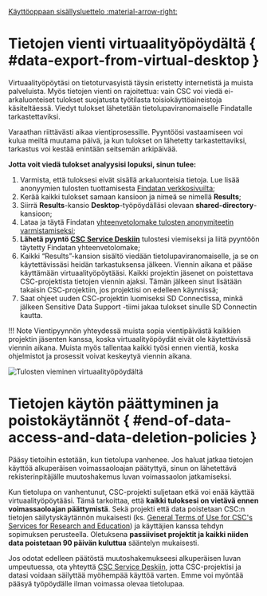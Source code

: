 [Käyttöoppaan sisällysluettelo :material-arrow-right:](sd-services-toc.md)

# Tietojen vienti virtuaalityöpöydältä { #data-export-from-virtual-desktop }

Virtuaalityöpöytäsi on tietoturvasyistä täysin eristetty internetistä ja muista palveluista. Myös tietojen vienti on rajoitettua: vain CSC voi viedä ei-arkaluonteiset tulokset suojatusta työtilasta toisiokäyttöaineistoja käsiteltäessä. Viedyt tulokset lähetetään tietolupaviranomaiselle Findatalle tarkastettaviksi. 

Varaathan riittävästi aikaa vientiprosessille. Pyyntöösi vastaamiseen voi kulua meiltä muutama päivä, ja kun tulokset on lähetetty tarkastettaviksi, tarkastus voi kestää enintään seitsemän arkipäivää.

**Jotta voit viedä tulokset analyysisi lopuksi, sinun tulee:**

1. Varmista, että tuloksesi eivät sisällä arkaluonteisia tietoja. Lue lisää anonyymien tulosten tuottamisesta [Findatan verkkosivuilta](https://findata.fi/en/services-and-instructions/producing-anonymous-results/);
2. Kerää kaikki tulokset samaan kansioon ja nimeä se nimellä **Results**;
3. Siirrä **Results**-kansio **Desktop**-työpöydälläsi olevaan **shared-directory**-kansioon;
4. Lataa ja täytä Findatan [yhteenvetolomake tulosten anonymiteetin varmistamiseksi](https://findata.fi/summary-form-verifying-anonymity-of-results);
5. **Lähetä pyyntö [CSC Service Deskiin](../../support/contact.md)** tulostesi viemiseksi ja liitä pyyntöön täytetty Findatan yhteenvetolomake;
6. Kaikki “Results”-kansion sisältö viedään tietolupaviranomaiselle, ja se on käytettävissäsi heidän tarkastuksensa jälkeen. Viennin aikana et pääse käyttämään virtuaalityöpöytääsi. Kaikki projektin jäsenet on poistettava CSC-projektista tietojen viennin ajaksi. Tämän jälkeen sinut lisätään takaisin CSC-projektiin, jos projektisi on edelleen käynnissä;
7. Saat ohjeet uuden CSC-projektin luomiseksi SD Connectissa, minkä jälkeen Sensitive Data Support -tiimi jakaa tulokset sinulle SD Connectin kautta.

!!! Note
    Vientipyynnön yhteydessä muista sopia vientipäivästä kaikkien projektin jäsenten kanssa, koska virtuaalityöpöydät eivät ole käytettävissä viennin aikana. Muista myös tallentaa kaikki työsi ennen vientiä, koska ohjelmistot ja prosessit voivat keskeytyä viennin aikana.

![Tulosten vieminen virtuaalityöpöydältä](https://a3s.fi/docs-files/sensitive-data/SD_Desktop/Exporting_secondary_use_data.png)



# Tietojen käytön päättyminen ja poistokäytännöt { #end-of-data-access-and-data-deletion-policies }

Pääsy tietoihin estetään, kun tietolupa vanhenee. Jos haluat jatkaa tietojen käyttöä alkuperäisen voimassaoloajan päätyttyä, sinun on lähetettävä rekisterinpitäjälle muutoshakemus luvan voimassaolon jatkamiseksi.

Kun tietolupa on vanhentunut, CSC-projekti suljetaan etkä voi enää käyttää virtuaalityöpöytääsi. Tämä tarkoittaa, että **kaikki tuloksesi on vietävä ennen voimassaoloajan päättymistä**. Sekä projekti että data poistetaan CSC:n tietojen säilytyskäytännön mukaisesti (ks. [General Terms of Use for CSC's Services for Research and Education](https://research.csc.fi/general-terms-of-use)) ja käyttäjien kanssa tehdyn sopimuksen perusteella. Oletuksena **passiiviset projektit ja kaikki niiden data poistetaan 90 päivän kuluttua** sääntelyn mukaisesti.

Jos odotat edelleen päätöstä muutoshakemukseesi alkuperäisen luvan umpeutuessa, ota yhteyttä [CSC Service Deskiin](../../support/contact.md), jotta CSC-projektisi ja datasi voidaan säilyttää myöhempää käyttöä varten. Emme voi myöntää pääsyä työpöydälle ilman voimassa olevaa tietolupaa.